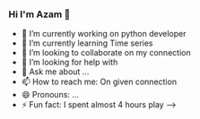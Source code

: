 ### Hi I'm Azam  👋

- 🔭 I’m currently working on python developer 
- 🌱 I’m currently learning Time series 
- 👯 I’m looking to collaborate on my connection 
- 🤔 I’m looking for help with  
- 💬 Ask me about ...
- 📫 How to reach me: On given connection 
- 😄 Pronouns: ...
- ⚡ Fun fact: I spent almost 4 hours play 
-->
